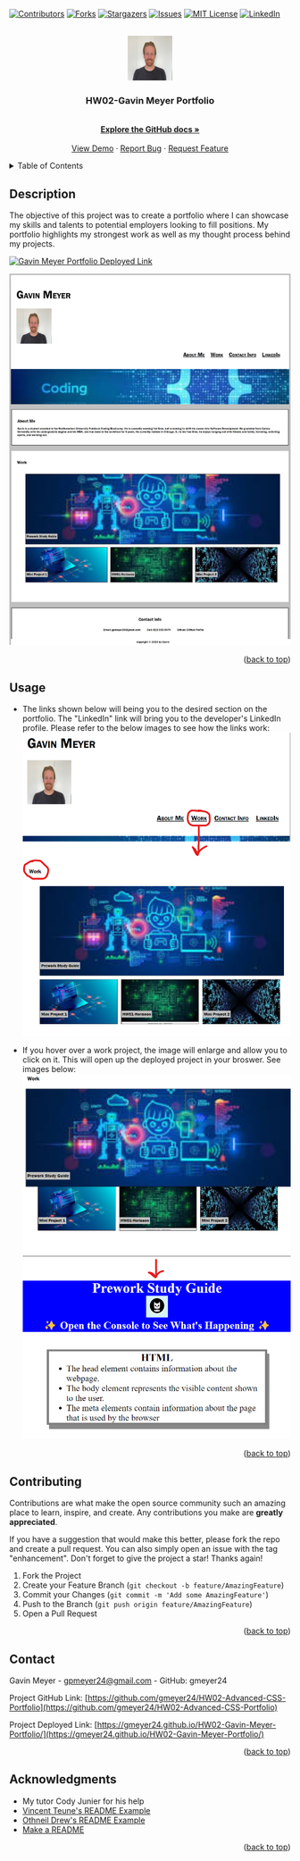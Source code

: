 
<!-- Improved compatibility of back to top link: See: https://github.com/othneildrew/Best-README-Template/pull/73 -->
<a name="readme-top"></a>
<!--
*** Thanks for checking out the Best-README-Template. If you have a suggestion
*** that would make this better, please fork the repo and create a pull request
*** or simply open an issue with the tag "enhancement".
*** Don't forget to give the project a star!
*** Thanks again! Now go create something AMAZING! :D
-->



<!-- PROJECT SHIELDS -->
<!--
*** I'm using markdown "reference style" links for readability.
*** Reference links are enclosed in brackets [ ] instead of parentheses ( ).
*** See the bottom of this document for the declaration of the reference variables
*** for contributors-url, forks-url, etc. This is an optional, concise syntax you may use.
*** https://www.markdownguide.org/basic-syntax/#reference-style-links
-->
[![Contributors][contributors-shield]][contributors-url]
[![Forks][forks-shield]][forks-url]
[![Stargazers][stars-shield]][stars-url]
[![Issues][issues-shield]][issues-url]
[![MIT License][license-shield]][license-url]
[![LinkedIn][linkedin-shield]][linkedin-url]



<!-- PROJECT LOGO -->
<br />
<div align="center">
  <a href="https://github.com/gmeyer24/HW02-Advanced-CSS-Portfolio">
    <img src="./me.jpeg" alt="Logo" width="80" height="80">
  </a>

<h3 align="center">HW02-Gavin Meyer Portfolio</h3>

  <p align="center">
    <!-- The objective of this project was to create a portfolio where I can showcase my skills and talents to potential employers looking to fill positions. My portfolio highlights my strongest work as well as my thought process behind my projects.  -->
    <br />
    <a href="https://github.com/gmeyer24/HW02-Advanced-CSS-Portfolio"><strong>Explore the GitHub docs »</strong></a>
    <br />
    <br />
    <a href="https://github.com/gmeyer24/HW02-Advanced-CSS-Portfolio">View Demo</a>
    ·
    <a href="https://github.com/gmeyer24/HW02-Advanced-CSS-Portfolio/issues">Report Bug</a>
    ·
    <a href="https://github.com/gmeyer24/HW02-Advanced-CSS-Portfolio/issues">Request Feature</a>
  </p>
</div>



<!-- TABLE OF CONTENTS -->
<details>
  <summary>Table of Contents</summary>
  <ol>
    <li>
      <a href="#about-the-project">Description</a>
      <ul>
        <li><a href="#built-with">Built With</a></li>
      </ul>
    </li>
    <li>
      <a href="#getting-started">Getting Started</a>
      <ul>
        <li><a href="#prerequisites">Prerequisites</a></li>
        <li><a href="#installation">Installation</a></li>
      </ul>
    </li>
    <li><a href="#usage">Usage</a></li>
    <li><a href="#roadmap">Roadmap</a></li>
    <li><a href="#contributing">Contributing</a></li>
    <li><a href="#license">License</a></li>
    <li><a href="#contact">Contact</a></li>
    <li><a href="#acknowledgments">Acknowledgments</a></li>
  </ol>
</details>



<!-- Description   -->
## Description

The objective of this project was to create a portfolio where I can showcase my skills and talents to potential employers looking to fill positions. My portfolio highlights my strongest work as well as my thought process behind my projects.

[![Gavin Meyer Portfolio Deployed Link ][product-screenshot]](https://gmeyer24.github.io/HW02-Gavin-Meyer-Portfolio/)

![Alt text](image.png)

<!-- Here's a blank template to get started: To avoid retyping too much info. Do a search and replace with your text editor for the following: `gmeyer24`, `HW02-Advanced-CSS-Portfolio`, `twitter_handle`, `gavinpmeyer`, `gmail`, `gpmeyer24`, `Gavin Meyer Portfolio`, `The objective of this project was to create a portfolio where I can showcase my skills and talents to potential employers looking to fill positions. My portfolio highlights my strongest work as well as my thought process behind my projects.` -->

<p align="right">(<a href="#readme-top">back to top</a>)</p>



<!-- ### Built With

* [![Next][Next.js]][Next-url]
* [![React][React.js]][React-url]
* [![Vue][Vue.js]][Vue-url]
* [![Angular][Angular.io]][Angular-url]
* [![Svelte][Svelte.dev]][Svelte-url]
* [![Laravel][Laravel.com]][Laravel-url]
* [![Bootstrap][Bootstrap.com]][Bootstrap-url]
* [![JQuery][JQuery.com]][JQuery-url]

<p align="right">(<a href="#readme-top">back to top</a>)</p> -->



<!-- GETTING STARTED -->
<!-- ## Getting Started

This is an example of how you may give instructions on setting up your project locally.
To get a local copy up and running follow these simple example steps.

### Prerequisites

This is an example of how to list things you need to use the software and how to install them.
* npm
  ```sh
  npm install npm@latest -g
  ```

### Installation

1. Get a free API Key at [https://example.com](https://example.com)
2. Clone the repo
   ```sh
   git clone https://github.com/gmeyer24/HW02-Advanced-CSS-Portfolio.git
   ```
3. Install NPM packages
   ```sh
   npm install
   ```
4. Enter your API in `config.js`
   ```js
   const API_KEY = 'ENTER YOUR API';
   ```

<p align="right">(<a href="#readme-top">back to top</a>)</p> -->



<!-- USAGE EXAMPLES -->
## Usage

<!-- Use this space to show useful examples of how a project can be used. Additional screenshots, code examples and demos work well in this space. You may also link to more resources. -->

- The links shown below will being you to the desired section on the portfolio. The "LinkedIn" link will bring you to the developer's LinkedIn profile. Please refer to the below images to see how the links work:
![Alt text](image-1.png)
![Alt text](image-2.png)

- If you hover over a work project, the image will enlarge and allow you to click on it. This will open up the deployed project in your broswer. See images below:
![Alt text](image-3.png)
![Alt text](image-5.png)


<!-- _For more examples, please refer to the [Documentation](https://example.com)_ -->

<p align="right">(<a href="#readme-top">back to top</a>)</p>



<!-- ROADMAP -->
<!-- ## Roadmap

- [ ] Feature 1
- [ ] Feature 2
- [ ] Feature 3
    - [ ] Nested Feature

See the [open issues](https://github.com/gmeyer24/HW02-Advanced-CSS-Portfolio/issues) for a full list of proposed features (and known issues).

<p align="right">(<a href="#readme-top">back to top</a>)</p> -->



<!-- CONTRIBUTING -->
## Contributing

Contributions are what make the open source community such an amazing place to learn, inspire, and create. Any contributions you make are **greatly appreciated**.

If you have a suggestion that would make this better, please fork the repo and create a pull request. You can also simply open an issue with the tag "enhancement".
Don't forget to give the project a star! Thanks again!

1. Fork the Project
2. Create your Feature Branch (`git checkout -b feature/AmazingFeature`)
3. Commit your Changes (`git commit -m 'Add some AmazingFeature'`)
4. Push to the Branch (`git push origin feature/AmazingFeature`)
5. Open a Pull Request

<p align="right">(<a href="#readme-top">back to top</a>)</p>



<!-- LICENSE -->
<!-- ## License

Distributed under the MIT License. See `LICENSE.txt` for more information.

<p align="right">(<a href="#readme-top">back to top</a>)</p> -->



<!-- CONTACT -->
## Contact

Gavin Meyer - gpmeyer24@gmail.com - GitHub: gmeyer24


Project GitHub Link: [https://github.com/gmeyer24/HW02-Advanced-CSS-Portfolio](https://github.com/gmeyer24/HW02-Advanced-CSS-Portfolio)

Project Deployed Link: [https://gmeyer24.github.io/HW02-Gavin-Meyer-Portfolio/](https://gmeyer24.github.io/HW02-Gavin-Meyer-Portfolio/)

<p align="right">(<a href="#readme-top">back to top</a>)</p>



<!-- ACKNOWLEDGMENTS -->
## Acknowledgments

* My tutor Cody Junier for his help
* [Vincent Teune's README Example](https://github.com/cobalt88/CPS-API)
* [Othneil Drew's README Example](https://github.com/othneildrew/Best-README-Template#best-readme-template)
* [Make a README](https://www.makeareadme.com/)


<p align="right">(<a href="#readme-top">back to top</a>)</p>



<!-- MARKDOWN LINKS & IMAGES -->
<!-- https://www.markdownguide.org/basic-syntax/#reference-style-links -->
[contributors-shield]: https://img.shields.io/github/contributors/gmeyer24/HW02-Advanced-CSS-Portfolio.svg?style=for-the-badge
[contributors-url]: https://github.com/gmeyer24/HW02-Advanced-CSS-Portfolio/graphs/contributors
[forks-shield]: https://img.shields.io/github/forks/gmeyer24/HW02-Advanced-CSS-Portfolio.svg?style=for-the-badge
[forks-url]: https://github.com/gmeyer24/HW02-Advanced-CSS-Portfolio/network/members
[stars-shield]: https://img.shields.io/github/stars/gmeyer24/HW02-Advanced-CSS-Portfolio.svg?style=for-the-badge
[stars-url]: https://github.com/gmeyer24/HW02-Advanced-CSS-Portfolio/stargazers
[issues-shield]: https://img.shields.io/github/issues/gmeyer24/HW02-Advanced-CSS-Portfolio.svg?style=for-the-badge
[issues-url]: https://github.com/gmeyer24/HW02-Advanced-CSS-Portfolio/issues
[license-shield]: https://img.shields.io/github/license/gmeyer24/HW02-Advanced-CSS-Portfolio.svg?style=for-the-badge
[license-url]: https://github.com/gmeyer24/HW02-Advanced-CSS-Portfolio/blob/master/LICENSE.txt
[linkedin-shield]: https://img.shields.io/badge/-LinkedIn-black.svg?style=for-the-badge&logo=linkedin&colorB=555
[linkedin-url]: https://linkedin.com/in/gavinpmeyer
[product-screenshot]: images/screenshot.png
[Next.js]: https://img.shields.io/badge/next.js-000000?style=for-the-badge&logo=nextdotjs&logoColor=white
[Next-url]: https://nextjs.org/
[React.js]: https://img.shields.io/badge/React-20232A?style=for-the-badge&logo=react&logoColor=61DAFB
[React-url]: https://reactjs.org/
[Vue.js]: https://img.shields.io/badge/Vue.js-35495E?style=for-the-badge&logo=vuedotjs&logoColor=4FC08D
[Vue-url]: https://vuejs.org/
[Angular.io]: https://img.shields.io/badge/Angular-DD0031?style=for-the-badge&logo=angular&logoColor=white
[Angular-url]: https://angular.io/
[Svelte.dev]: https://img.shields.io/badge/Svelte-4A4A55?style=for-the-badge&logo=svelte&logoColor=FF3E00
[Svelte-url]: https://svelte.dev/
[Laravel.com]: https://img.shields.io/badge/Laravel-FF2D20?style=for-the-badge&logo=laravel&logoColor=white
[Laravel-url]: https://laravel.com
[Bootstrap.com]: https://img.shields.io/badge/Bootstrap-563D7C?style=for-the-badge&logo=bootstrap&logoColor=white
[Bootstrap-url]: https://getbootstrap.com
[JQuery.com]: https://img.shields.io/badge/jQuery-0769AD?style=for-the-badge&logo=jquery&logoColor=white
[JQuery-url]: https://jquery.com 
